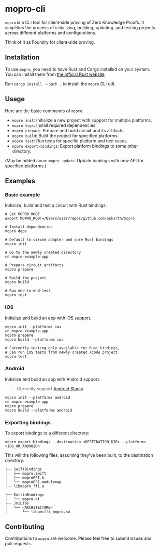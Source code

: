 # mopro-cli

`mopro` is a CLI tool for client-side proving of Zero Knowledge Proofs. It simplifies the process of initializing, building, updating, and testing projects across different platforms and configurations.

Think of it as Foundry for client-side proving.

## Installation

To use `mopro`, you need to have Rust and Cargo installed on your system. You can install them from [the official Rust website](https://www.rust-lang.org/learn/get-started).

Run `cargo install --path .` to install the `mopro` CLI util.

## Usage

Here are the basic commands of `mopro`:

- `mopro init`: Initialize a new project with support for multiple platforms.
- `mopro deps`: Install required dependencies.
- `mopro prepare`: Prepare and build circuit and its artifacts.
- `mopro build`: Build the project for specified platforms.
- `mopro test`: Run tests for specific platform and test cases.
- `mopro export-bindings`: Export platform bindings to some other directory.

(May be added soon: `mopro update`: Update bindings with new API for specified platforms.)

## Examples

### Basic example

Initialize, build and test a circuit with Rust bindings:

```
# Set MOPRO_ROOT
export MOPRO_ROOT=/Users/user/repos/github.com/oskarth/mopro

# Install dependencies
mopro deps

# Default to circom adapter and core Rust bindings
mopro init

# Go to the newly created directory
cd mopro-example-app

# Prepare circuit artifacts
mopro prepare

# Build the project
mopro build

# Run end-to-end-test
mopro test
```

### iOS

Initialize and build an app with iOS support.

```
mopro init --platforms ios
cd mopro-example-app
mopro prepare
mopro build --platforms ios

# Currently testing only available for Rust bindings,
# Can run iOS tests from newly created Xcode project
mopro test
```

### Android

Initialize and build an app with Android support.
> Currently support [Android Studio](https://developer.android.com/studio)

```
mopro init --platforms android
cd mopro-example-app
mopro prepare
mopro build --platforms android
```

### Exporting bindings

To export bindings to a different directory:

`mopro export-bindings --destination <DESTINATION_DIR> --platforms <IOS_OR_ANDROID>`

This will the following files, assuming they've been built, to the destination directory:

```
├── SwiftBindings
│   ├── mopro.swift
│   ├── moproFFI.h
│   └── moproFFI.modulemap
└── libmopro_ffi.a
```

```
├── KotlinBindings
│   └── mopro.kt
├── JniLibs
│   └── <ARCHITECTURE>
│       └── libuniffi_mopro.so
```

## Contributing

Contributions to `mopro` are welcome. Please feel free to submit issues and pull requests.